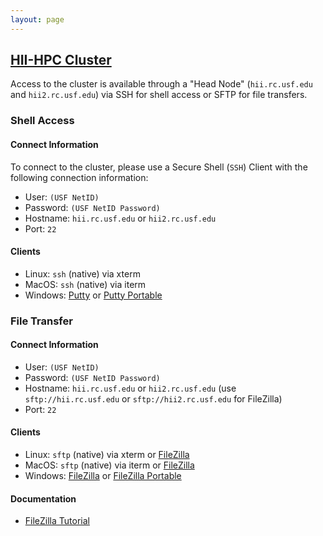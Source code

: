 ```yaml
---
layout: page
---
```


## [HII-HPC Cluster](../hii-hpc.html)

Access to the cluster is available through a "Head Node" (`hii.rc.usf.edu` and `hii2.rc.usf.edu`)
via SSH for shell access or SFTP for file transfers.

### Shell Access

#### Connect Information

To connect to the cluster, please use a Secure Shell (`SSH`) Client with the following connection information:

- User: `(USF NetID)`
- Password: `(USF NetID Password)`
- Hostname: `hii.rc.usf.edu` or `hii2.rc.usf.edu`
- Port: `22`

#### Clients

- Linux: `ssh` (native) via xterm
- MacOS: `ssh` (native) via iterm
- Windows: [Putty](http://www.chiark.greenend.org.uk/~sgtatham/putty/download.html) or
           [Putty Portable](http://portableapps.com/apps/internet/putty_portable)

### File Transfer

#### Connect Information

- User: `(USF NetID)`
- Password: `(USF NetID Password)`
- Hostname: `hii.rc.usf.edu` or `hii2.rc.usf.edu` (use `sftp://hii.rc.usf.edu` or `sftp://hii2.rc.usf.edu` for FileZilla)
- Port: `22`

#### Clients

- Linux: `sftp` (native) via xterm or
  [FileZilla](https://filezilla-project.org/)
- MacOS: `sftp` (native) via iterm or
  [FileZilla](https://filezilla-project.org/)
- Windows: [FileZilla](https://filezilla-project.org/) or
  [FileZilla Portable](http://portableapps.com/apps/internet/putty_portable)

#### Documentation

- [FileZilla Tutorial](https://wiki.filezilla-project.org/FileZilla_Client_Tutorial_(en))
